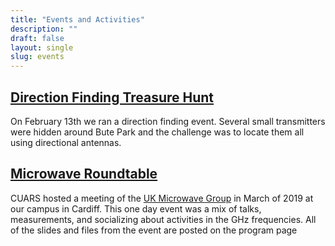 ```yaml
---
title: "Events and Activities"
description: ""
draft: false
layout: single 
slug: events 
---
```


## [Direction Finding Treasure Hunt](/events/2019/giag-ardf)

On February 13th we ran a direction finding event. Several small transmitters were hidden around Bute Park and the challenge was to locate them all using directional antennas.

## [Microwave Roundtable](/events/2019/roundtable)

CUARS hosted a meeting of the [UK Microwave Group](http://www.microwavers.org) in March of 2019 at our campus in Cardiff. This one day event was a mix of talks, measurements, and socializing about activities in the GHz frequencies. All of the slides and files from the event are posted on the program page

